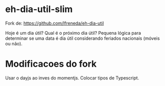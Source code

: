 # eh-dia-util-slim
Fork de: https://github.com/lfreneda/eh-dia-util

Hoje é um dia útil? Qual é o próximo dia útil? Pequena lógica para determinar se uma data é dia útil considerando feriados nacionais (móveis ou não).

# Modificacoes do fork
Usar o dayjs ao inves do momentjs. Colocar tipos de Typescript.